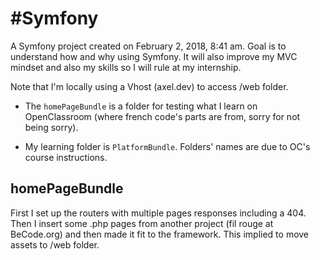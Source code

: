 #Symfony
=======

A Symfony project created on February 2, 2018, 8:41 am. Goal is to understand how and why using Symfony. It will also improve my MVC mindset and also my skills so I will rule at my internship. 

Note that I'm locally using a Vhost (axel.dev) to access /web folder. 


- The `homePageBundle` is a folder for testing what I learn on OpenClassroom (where french code's parts are from, sorry for not being sorry). 

- My learning folder is `PlatformBundle`. 
Folders' names are due to OC's course instructions. 

## homePageBundle

First I set up the routers with multiple pages responses including a 404.
Then I insert some .php pages from another project (fil rouge at BeCode.org) and then made it fit to the framework. 
This implied to move assets to /web folder. 